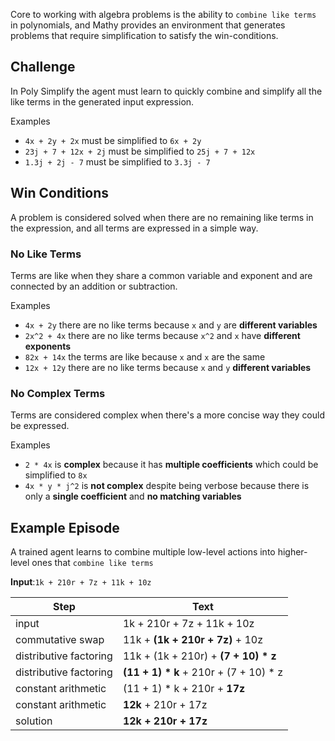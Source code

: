 Core to working with algebra problems is the ability to `combine like terms` in polynomials, and Mathy provides an environment that generates problems that require simplification to satisfy the win-conditions.

## Challenge

In Poly Simplify the agent must learn to quickly combine and simplify all the like terms in the generated input expression.

Examples

- `4x + 2y + 2x` must be simplified to `6x + 2y`
- `23j + 7 + 12x + 2j` must be simplified to `25j + 7 + 12x`
- `1.3j + 2j - 7` must be simplified to `3.3j - 7`

## Win Conditions

A problem is considered solved when there are no remaining like terms in the expression, and all terms are expressed in a simple way.

### No Like Terms

Terms are like when they share a common variable and exponent and are connected by an addition or subtraction.

Examples

- `4x + 2y` there are no like terms because `x` and `y` are **different variables**
- `2x^2 + 4x` there are no like terms because `x^2` and `x` have **different exponents**
- `82x + 14x` the terms are like because `x` and `x` are the same
- `12x + 12y` there are no like terms because `x` and `y` **different variables**

### No Complex Terms

Terms are considered complex when there's a more concise way they could be expressed.

Examples

- `2 * 4x` is **complex** because it has **multiple coefficients** which could be simplified to `8x`
- `4x * y * j^2` is **not complex** despite being verbose because there is only a **single coefficient** and **no matching variables**

## Example Episode

A trained agent learns to combine multiple low-level actions into higher-level ones that `combine like terms`

**Input**:`1k + 210r + 7z + 11k + 10z`

| Step                   | Text                                     |
| ---------------------- | ---------------------------------------- |
| input                  | 1k + 210r + 7z + 11k + 10z               |
| commutative swap       | 11k + **(1k + 210r + 7z)** + 10z         |
| distributive factoring | 11k + (1k + 210r) + **(7 + 10) \* z**    |
| distributive factoring | **(11 + 1) \* k** + 210r + (7 + 10) \* z |
| constant arithmetic    | (11 + 1) \* k + 210r + **17z**           |
| constant arithmetic    | **12k** + 210r + 17z                     |
| solution               | **12k + 210r + 17z**                     |

